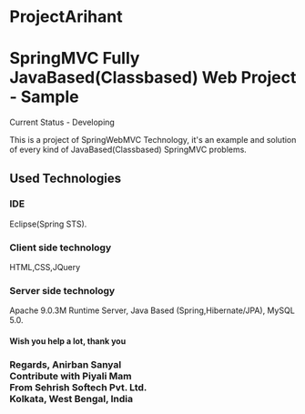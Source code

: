 # ProjectArihant
<h1>SpringMVC Fully JavaBased(Classbased) Web Project - Sample</h1>
<p>Current Status - Developing</p>
<p>This is a project of SpringWebMVC Technology, it's an example and solution of every kind of JavaBased(Classbased) SpringMVC problems.</p>

<h2>Used Technologies</h2>
<h3>IDE</h3> 
<p>Eclipse(Spring STS).</p>
<h3> Client side technology</h3>  
<p> HTML,CSS,JQuery</p>
<h3> Server side technology</h3>  
<p>Apache 9.0.3M Runtime Server, Java Based (Spring,Hibernate/JPA), MySQL 5.0.</p>
<h4>Wish you help a lot, thank you<br></h4>
<h3>Regards, Anirban Sanyal<br>
Contribute with Piyali Mam<br> 
From Sehrish Softech Pvt. Ltd.<br>
Kolkata, West Bengal, India</h3>
